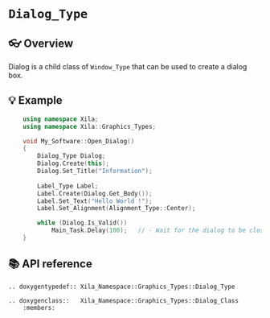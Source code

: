 # `Dialog_Type`

## 👓 Overview

Dialog is a child class of `Window_Type` that can be used to create a dialog box.

## 💡 Example

```cpp
    using namespace Xila;
    using namespace Xila::Graphics_Types;

    void My_Software::Open_Dialog()
    {
        Dialog_Type Dialog;
        Dialog.Create(this);
        Dialog.Set_Title("Information");
    
        Label_Type Label;
        Label.Create(Dialog.Get_Body());
        Label.Set_Text("Hello World !");
        Label.Set_Alignment(Alignment_Type::Center);

        while (Dialog.Is_Valid())
            Main_Task.Delay(100);   // - Wait for the dialog to be closed.
    }
```

## 📚 API reference

```{eval-rst}
.. doxygentypedef:: Xila_Namespace::Graphics_Types::Dialog_Type

.. doxygenclass::   Xila_Namespace::Graphics_Types::Dialog_Class
    :members:
```
